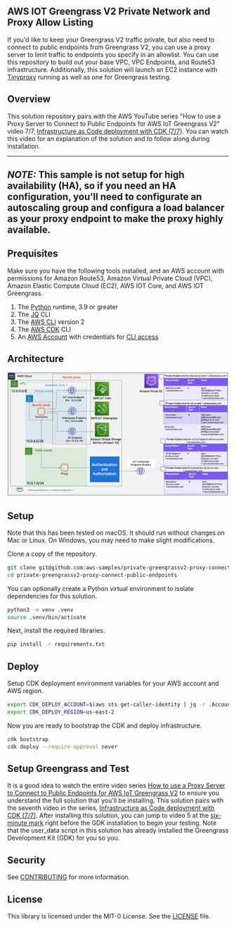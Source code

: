 ## AWS IOT Greengrass V2 Private Network and Proxy Allow Listing

If you'd like to keep your Greengrass V2 traffic private,
but also need to connect to public endpoints from Greengrass V2,
you can use a proxy server to limit traffic to endpoints you specify in an allowlist.
You can use this repository to build out your base VPC, VPC Endpoints, and Route53 infrastructure.
Additionally, this solution will launch an EC2 instance with [Tinyproxy](https://tinyproxy.github.io/) running as well
as one for Greengrass testing.

## Overview

This solution repository pairs with the AWS YouTube
series "How to use a Proxy Server to Connect to Public Endpoints for AWS IoT Greengrass V2" video
7/7, [Infrastructure as Code deployment with CDK (7/7)](#). You can watch this video for an explanation of the solution
and to follow along during installation.

---
**_NOTE:_** This sample is not setup for high availability (HA),
so if you need an HA configuration,
you'll need to configurate an autoscaling group and configura a load balancer as your proxy endpoint to make the proxy
highly available.
---

## Prequisites

Make sure you have the following tools installed, and an AWS account with permissions for Amazon Route53,
Amazon Virtual Private Cloud (VPC), Amazon Elastic Compute Cloud (EC2), AWS IOT Core, and AWS IOT Greengrass.

1. The [Python](https://www.python.org/downloads/) runtime, 3.9 or greater
1. The [JQ](https://jqlang.github.io/jq/) CLI
1. The [AWS CLI](https://aws.amazon.com/cli/) version 2
1. The [AWS CDK](https://docs.aws.amazon.com/cdk/v2/guide/getting_started.html) CLI
1. An [AWS Account](https://aws.amazon.com/resources/create-account/) with credentials
   for [CLI access](https://docs.aws.amazon.com/cli/latest/userguide/cli-chap-configure.html)

## Architecture

![Architecture Diagram](architecture.png)

## Setup

Note that this has been tested on macOS. It should run without changes on Mac or Linux. On Windows, you may need to
make slight modifications.

Clone a copy of the repository.

```bash
git clone git@github.com:aws-samples/private-greengrassv2-proxy-connect-public-endpoints.git
cd private-greengrassv2-proxy-connect-public-endpoints
```

You can optionally create a Python virtual environment to isolate dependencies for this solution.

```bash
python3 -m venv .venv
source .venv/bin/activate
```

Next, install the required libraries.

```bash
pip install -r requirements.txt
```

## Deploy

Setup CDK deployment environment variables for your AWS account and AWS region.

```bash
export CDK_DEPLOY_ACCOUNT=$(aws sts get-caller-identity | jq -r .Account)
export CDK_DEPLOY_REGION=us-east-2
```

Now you are ready to bootstrap the CDK and deploy infrastructure.

```bash
cdk bootstrap
cdk deploy --require-approval never
```

## Setup Greengrass and Test

It is a good idea to watch the entire video
series [How to use a Proxy Server to Connect to Public Endpoints for AWS IoT Greengrass V2](https://www.youtube.com/playlist?list=PLi3dkyfu4cY1ZPmjTgzFa-cP27vfMAlqK)
to ensure you understand the full solution that you'll be installing. This solution pairs with the seventh video in the
series, [Infrastructure as Code deployment with CDK (7/7)](#). After installing this solution, you can jump to video 5
at the
[six-minute mark](https://youtu.be/DsyUdCwzu-M?list=PLi3dkyfu4cY1ZPmjTgzFa-cP27vfMAlqK&t=363) right before the GDK
installation to begin your testing. Note that the user_data script in this solution has already installed the Greengrass
Development Kit (GDK) for you so you.

## Security

See [CONTRIBUTING](CONTRIBUTING.md#security-issue-notifications) for more information.

## License

This library is licensed under the MIT-0 License. See the [LICENSE](LICENSE) file.

